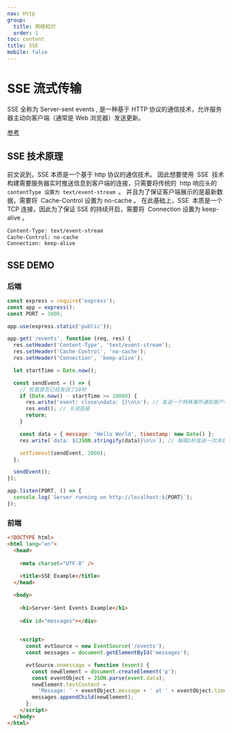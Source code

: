 ```yaml
---
nav: Http
group:
  title: 网络知识
  order: 1
toc: content
title: SSE
mobile: false
---
```


# SSE 流式传输

SSE 全称为 Server-sent events , 是一种基于 HTTP 协议的通信技术，允许服务器主动向客户端（通常是 Web 浏览器）发送更新。

<a target="_blank" href="https://juejin.cn/post/7355666189475954725">参考</a>

## SSE 技术原理

前文说到，SSE 本质是一个基于 http 协议的通信技术。
因此想要使用  SSE  技术构建需要服务器实时推送信息到客户端的连接，只需要将传统的  http 响应头的 `contentType 设置为 text/event-stream `。
并且为了保证客户端展示的是最新数据，需要将  Cache-Control 设置为 no-cache 。
在此基础上，SSE  本质是一个 TCP 连接，因此为了保证 SSE 的持续开启，需要将  Connection 设置为 keep-alive 。

```bash
Content-Type: text/event-stream
Cache-Control: no-cache
Connection: keep-alive
```

## SSE DEMO

### 后端

```js
const express = require('express');
const app = express();
const PORT = 3000;

app.use(express.static('public'));

app.get('/events', function (req, res) {
  res.setHeader('Content-Type', 'text/event-stream');
  res.setHeader('Cache-Control', 'no-cache');
  res.setHeader('Connection', 'keep-alive');

  let startTime = Date.now();

  const sendEvent = () => {
    // 检查是否已经发送了10秒
    if (Date.now() - startTime >= 10000) {
      res.write('event: close\ndata: {}\n\n'); // 发送一个特殊事件通知客户端关闭
      res.end(); // 关闭连接
      return;
    }

    const data = { message: 'Hello World', timestamp: new Date() };
    res.write(`data: ${JSON.stringify(data)}\n\n`); // 每隔2秒发送一次消息

    setTimeout(sendEvent, 2000);
  };

  sendEvent();
});

app.listen(PORT, () => {
  console.log(`Server running on http://localhost:${PORT}`);
});
```

### 前端

```html
<!DOCTYPE html>
<html lang="en">
  <head>
        
    <meta charset="UTF-8" />
        
    <title>SSE Example</title>
  </head>

  <body>
        
    <h1>Server-Sent Events Example</h1>
        
    <div id="messages"></div>

        
    <script>
      const evtSource = new EventSource('/events');
      const messages = document.getElementById('messages');

      evtSource.onmessage = function (event) {
        const newElement = document.createElement('p');
        const eventObject = JSON.parse(event.data);
        newElement.textContent =
          'Message: ' + eventObject.message + ' at ' + eventObject.timestamp;
        messages.appendChild(newElement);
      };
    </script>
  </body>
</html>
```

